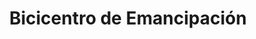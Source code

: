 ---
title: "Bicicentro de Emancipación"
url: /cercado-de-lima/bicicentro-de-emancipacion/
shop: bicicleta
---